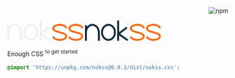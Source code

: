 <div align="right">

![npm](https://img.shields.io/npm/v/nokss?label=%20&style=flat-square)

</div>

<img src="logo-dark.svg#gh-dark-mode-only" height="48px"/>
<img src="logo-light.svg#gh-light-mode-only" height="48px"/>

Enough CSS
<sup>to get started</sup>

```css
@import 'https://unpkg.com/nokss@0.0.3/dist/nokss.css';
```
